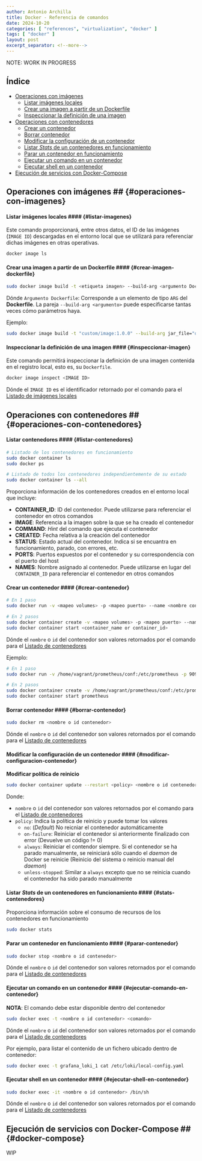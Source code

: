 ```yaml
---
author: Antonio Archilla
title: Docker - Referencia de comandos
date: 2024-10-20
categories: [ "references", "virtualization", "docker" ]
tags: [ "docker" ]
layout: post
excerpt_separator: <!--more-->
---
```


NOTE: WORK IN PROGRESS

## Índice

* [Operaciones con imágenes](#operaciones-con-imagenes)
	* [Listar imágenes locales](#listar-imagenes)
	* [Crear una imagen a partir de un Dockerfile](#crear-imagen-dockerfile)
	* [Inspeccionar la definición de una imagen](#inspeccionar-imagen)
* [Operaciones con contenedores](#operaciones-con-contenedores)
	* [Crear un contenedor](#crear-contenedor)
	* [Borrar contenedor](#borrar-contenedor)
	* [Modificar la configuración de un contenedor](#modificar-configuracion-contenedor)
	* [Listar *Stats* de un contenedores en funcionamiento](#stats-contenedores)
	* [Parar un contenedor en funcionamiento](#parar-contenedor)
	* [Ejecutar un comando en un contenedor](#ejecutar-comando-en-contenedor)
	* [Ejecutar shell en un contenedor](#ejecutar-shell-en-contenedor)
* [Ejecución de servicios con Docker-Compose](#docker-compose)


## Operaciones con imágenes ## {#operaciones-con-imagenes}

#### Listar imágenes locales #### {#listar-imagenes}

Este comando proporcionará, entre otros datos, el ID de las imágenes (`IMAGE ID`) descargadas en el entorno local que se utilizará para referenciar dichas imágenes en otras operativas.

```sh
docker image ls
```

#### Crear una imagen a partir de un Dockerfile #### {#crear-imagen-dockerfile}

```sh
sudo docker image build -t <etiqueta imagen> --build-arg <argumento Dockerfile> <ruta a Dockerfile>
```

Dónde `Argumento Dockerfile`: Corresponde a un elemento de tipo `ARG` del **Dockerfile**. La pareja `--build-arg <argumento>` puede especificarse tantas veces cómo parámetros haya.


Ejemplo:

```sh
sudo docker image build -t "custom/image:1.0.0" --build-arg jar_file="dist/main.jar" .
```



#### Inspeccionar la definición de una imagen #### {#inspeccionar-imagen}

Este comando permitirá inspeccionar la definición de una imagen contenida en el registro local, esto es, su `Dockerfile`.

```sh
docker image inspect <IMAGE ID>
```

Dónde el `IMAGE ID` es el identificador retornado por el comando para el [Listado de imágenes locales](#listar-imagenes)

## Operaciones con contenedores ## {#operaciones-con-contenedores}

#### Listar contenedores #### {#listar-contenedores}

```sh
# Listado de los contenedores en funcionamiento
sudo docker container ls
sudo docker ps

# Listado de todos los contenedores independientemente de su estado
sudo docker container ls --all
```
	
Proporciona información de los contenedores creados en el entorno local que incluye:

* **CONTAINER_ID**: ID del contenedor. Puede utilizarse para referenciar el contenedor en otros comandos
* **IMAGE**: Referencia a la imagen sobre la que se ha creado el contenedor
* **COMMAND**: *Hint* del comando que ejecuta el contenedor
* **CREATED**: Fecha relativa a la creación del contenedor
* **STATUS**: Estado actual del contenedor. Indica si se encuantra en funcionamiento, parado, con errores, etc.
* **PORTS**: Puertos expuestos por el contenedor y su correspondencia con el puerto del host
* **NAMES**: Nombre asignado al contenedor. Puede utilizarse en lugar del `CONTAINER_ID` para referenciar el contenedor en otros comandos
	
#### Crear un contenedor #### {#crear-contenedor}

```sh
# En 1 paso
sudo docker run -v <mapeo volumes> -p <mapeo puerto> --name <nombre container> <nombre imagen> 

# En 2 pasos
sudo docker container create -v <mapeo volumes> -p <mapeo puerto> --name <nombre container> <nombre imagen> 
sudo docker container start <container_name or container_id>
```

Dónde el `nombre` o `id` del contenedor son valores retornados por el comando para el [Listado de contenedores](#listar-contenedores)

Ejemplo:

```sh
# En 1 paso
sudo docker run -v /home/vagrant/prometheus/conf:/etc/prometheus -p 9090:9090 --name prometheus prom/prometheus:v2.17.2

# En 2 pasos
sudo docker container create -v /home/vagrant/prometheus/conf:/etc/prometheus -p 9090:9090 --name prometheus prom/prometheus:v2.17.2 
sudo docker container start prometheus
```
	
#### Borrar contenedor #### {#borrar-contenedor}

```sh
sudo docker rm <nombre o id contenedor>
```

Dónde el `nombre` o `id` del contenedor son valores retornados por el comando para el [Listado de contenedores](#listar-contenedores)

#### Modificar la configuración de un contenedor #### {#modificar-configuracion-contenedor}

**Modificar política de reinicio**

```sh
sudo docker container update --restart <policy> <nombre o id contenedor>
```

Donde: 
* `nombre` o `id` del contenedor son valores retornados por el comando para el [Listado de contenedores](#listar-contenedores)
* `policy`: Indica la política de reinicio y puede tomar los valores 
	* `no`: (*Default*) No reicniar el contenedor automáticamente
	* `on-failure`: Reiniciar el contenedor si anteriormente finalizado con error (Devuelve un código != 0)
	* `always`: Reiniciar el contendor siempre. Si el contenedor se ha parado manualmente, se reiniciará sólo cuando el *daemon* de Docker se reinicie 
	(Reinicio del sistema o reinicio manual del *daemon*)
	* `unless-stopped`: Similar a `always` excepto que no se reinicia cuando el contenedor ha sido parado manualmente 	

#### Listar *Stats* de un contenedores en funcionamiento #### {#stats-contenedores}

Proporciona información sobre el consumo de recursos de los contenedores en funcionamiento

```sh
sudo docker stats
```
	
#### Parar un contenedor en funcionamiento #### {#parar-contenedor}

```sh
sudo docker stop <nombre o id contenedor>
```
	
Dónde el `nombre` o `id` del contenedor son valores retornados por el comando para el [Listado de contenedores](#listar-contenedores)	

#### Ejecutar un comando en un contenedor #### {#ejecutar-comando-en-contenedor}

**NOTA**: El comando debe estar disponible dentro del contenedor

```sh
sudo docker exec -t <nombre o id contenedor> <comando>
```

Dónde el `nombre` o `id` del contenedor son valores retornados por el comando para el [Listado de contenedores](#listar-contenedores)	

Por ejemplo, para listar el contenido de un fichero ubicado dentro de contenedor:

```sh
sudo docker exec -t grafana_loki_1 cat /etc/loki/local-config.yaml
```


#### Ejecutar shell en un contenedor #### {#ejecutar-shell-en-contenedor}

```sh
sudo docker exec -it <nombre o id contenedor> /bin/sh
```

Dónde el `nombre` o `id` del contenedor son valores retornados por el comando para el [Listado de contenedores](#listar-contenedores)	

## Ejecución de servicios con Docker-Compose ## {#docker-compose}

WIP